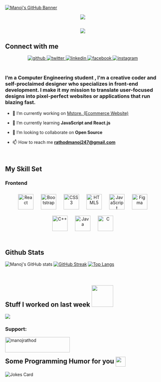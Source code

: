 [![Manoj's GitHub Banner](https://github.com/iammanojrathod/assets.github.io/blob/main/banner.png)](https://github.com/iammanojrathod)

 <div align="center">
  <img src="https://readme-typing-svg.herokuapp.com?color=%2336BCF7&lines=Still+novice%2C+got+a+lot+to+learn.;Loves+Web+Development." align="center" />  
 </div> 

##  
   <div align="center">
<img src="https://komarev.com/ghpvc/?username=iammanojrathod&&style=flat-square" align="center" />
</div> 

## Connect with me  
<div align="center">
<a href="https://github.com/iammanojrathod" target="_blank">
<img src=https://img.shields.io/badge/github-%2324292e.svg?&style=for-the-badge&logo=github&logoColor=white alt=github style="margin-bottom: 5px;" />
</a>
<a href="https://twitter.com/Iammanojrathod" target="_blank">
<img src=https://img.shields.io/badge/twitter-%2300acee.svg?&style=for-the-badge&logo=twitter&logoColor=white alt=twitter style="margin-bottom: 5px;" />
</a>
<a href="https://linkedin.com/in/iammanojrathod" target="_blank">
<img src=https://img.shields.io/badge/linkedin-%231E77B5.svg?&style=for-the-badge&logo=linkedin&logoColor=white alt=linkedin style="margin-bottom: 5px;" />
</a>
<a href="https://www.facebook.com/iammanojrathod" target="_blank">
<img src=https://img.shields.io/badge/facebook-%232E87FB.svg?&style=for-the-badge&logo=facebook&logoColor=white alt=facebook style="margin-bottom: 5px;" />
</a>
<a href="https://instagram.com/iammanojrathod25" target="_blank">
<img src=https://img.shields.io/badge/instagram-%23000000.svg?&style=for-the-badge&logo=instagram&logoColor=white alt=instagram style="margin-bottom: 5px;" />
</a>  
</div>  

</br>


### <div align="left">I’m a Computer Engineering student , I'm a creative coder and self-proclaimed designer who specializes in front-end development. I make it my mission to translate user-focused designs into pixel-perfect websites or applications that run blazing fast.</div>  
  
- 🔭 I’m currently working on [Mstore. (Ecommerce Website)](https://mstore24.netlify.app/)

- 🌱 I’m currently learning **JavaScript and React.js**

- 👯 I’m looking to collaborate on **Open Source**

- 📫 How to reach me **rathodmanoj247@gmail.com**


<br/>  

## My Skill Set  


### Frontend  
<div align="center">  
<img style="margin: 10px" src="https://profilinator.rishav.dev/skills-assets/react-original-wordmark.svg" alt="React" height="50" />  
<img style="margin: 10px" src="https://profilinator.rishav.dev/skills-assets/bootstrap-plain.svg" alt="Bootstrap" height="50" />  
<img style="margin: 10px" src="https://profilinator.rishav.dev/skills-assets/css3-original-wordmark.svg" alt="CSS3" height="50" />  
<img style="margin: 10px" src="https://profilinator.rishav.dev/skills-assets/html5-original-wordmark.svg" alt="HTML5" height="50" />  
<img style="margin: 10px" src="https://profilinator.rishav.dev/skills-assets/javascript-original.svg" alt="JavaScript" height="50" />  
<img style="margin: 10px" src="https://profilinator.rishav.dev/skills-assets/figma-icon.svg" alt="Figma" height="50" />  
<img style="margin: 10px" src="https://profilinator.rishav.dev/skills-assets/cplusplus-original.svg" alt="C++" height="50" />  
<img style="margin: 10px" src="https://profilinator.rishav.dev/skills-assets/java-original-wordmark.svg" alt="Java" height="50" />  
<img style="margin: 10px" src="https://profilinator.rishav.dev/skills-assets/c-original.svg" alt="C" height="50" />  
</div>



<br/>  


## Github Stats  

 
  
![Manoj's GitHub stats](https://github-readme-stats.vercel.app/api?username=iammanojrathod&show_icons=true&theme=radical) 
[![GitHub Streak](https://github-readme-streak-stats.herokuapp.com/?user=iammanojrathod&theme=radical)](https://git.io/streak-stats) 
[![Top Langs](https://github-readme-stats.vercel.app/api/top-langs/?username=iammanojrathod&show_icons=true&theme=radical)](https://github.com/iammanojrathod/github-readme-stats)
  
</div>  

</br>

<h2> Stuff I worked on last week  <img src = "https://media1.giphy.com/media/JZ40cnfnN11KycrvMF/giphy.gif?cid=ecf05e47a0n3gi1bfqntqmob8g9aid1oyj2wr3ds3mg700bl&rid=giphy.gif" width = 70px> </h2>
<a href="https://github.com/anuraghazra/github-readme-stats">
<img align="center" src="https://github-readme-stats.vercel.app/api/wakatime?username=@iammanojrathod&compact=True"/>
</a>
<br>
           
<h3 align="left">Support:</h3>
<p><a href="https://www.buymeacoffee.com/manojrathod"> <img align="left" src="https://cdn.buymeacoffee.com/buttons/v2/default-yellow.png" height="50" width="210" alt="manojrathod" /></a></p><br><br>

<h2> Some Programming Humor for you <img align ='center' src='https://media2.giphy.com/media/UQDSBzfyiBKvgFcSTw/giphy.gif?cid=ecf05e47p3cd513axbek3f56ti3jzizq8hincw20jauyyfyw&rid=giphy.gif' width = '32px'></h2>

![Jokes Card](https://readme-jokes.vercel.app/api?theme=radical)


<!---
iammanojrathod/iammanojrathod is a ✨ special ✨ repository because its `README.md` (this file) appears on your GitHub profile.
You can click the Preview link to take a look at your changes.
--->

